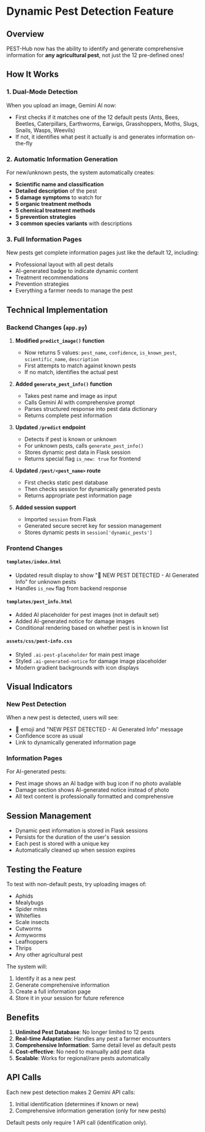 # Dynamic Pest Detection Feature

## Overview
PEST-Hub now has the ability to identify and generate comprehensive information for **any agricultural pest**, not just the 12 pre-defined ones!

## How It Works

### 1. **Dual-Mode Detection**
When you upload an image, Gemini AI now:
- First checks if it matches one of the 12 default pests (Ants, Bees, Beetles, Caterpillars, Earthworms, Earwigs, Grasshoppers, Moths, Slugs, Snails, Wasps, Weevils)
- If not, it identifies what pest it actually is and generates information on-the-fly

### 2. **Automatic Information Generation**
For new/unknown pests, the system automatically creates:
- **Scientific name and classification**
- **Detailed description** of the pest
- **5 damage symptoms** to watch for
- **5 organic treatment methods**
- **5 chemical treatment methods**
- **5 prevention strategies**
- **3 common species variants** with descriptions

### 3. **Full Information Pages**
New pests get complete information pages just like the default 12, including:
- Professional layout with all pest details
- AI-generated badge to indicate dynamic content
- Treatment recommendations
- Prevention strategies
- Everything a farmer needs to manage the pest

## Technical Implementation

### Backend Changes (`app.py`)
1. **Modified `predict_image()` function**
   - Now returns 5 values: `pest_name`, `confidence`, `is_known_pest`, `scientific_name`, `description`
   - First attempts to match against known pests
   - If no match, identifies the actual pest

2. **Added `generate_pest_info()` function**
   - Takes pest name and image as input
   - Calls Gemini AI with comprehensive prompt
   - Parses structured response into pest data dictionary
   - Returns complete pest information

3. **Updated `/predict` endpoint**
   - Detects if pest is known or unknown
   - For unknown pests, calls `generate_pest_info()`
   - Stores dynamic pest data in Flask session
   - Returns special flag `is_new: true` for frontend

4. **Updated `/pest/<pest_name>` route**
   - First checks static pest database
   - Then checks session for dynamically generated pests
   - Returns appropriate pest information page

5. **Added session support**
   - Imported `session` from Flask
   - Generated secure secret key for session management
   - Stores dynamic pests in `session['dynamic_pests']`

### Frontend Changes

#### `templates/index.html`
- Updated result display to show "🤖 NEW PEST DETECTED - AI Generated Info" for unknown pests
- Handles `is_new` flag from backend response

#### `templates/pest_info.html`
- Added AI placeholder for pest images (not in default set)
- Added AI-generated notice for damage images
- Conditional rendering based on whether pest is in known list

#### `assets/css/pest-info.css`
- Styled `.ai-pest-placeholder` for main pest image
- Styled `.ai-generated-notice` for damage image placeholder
- Modern gradient backgrounds with icon displays

## Visual Indicators

### New Pest Detection
When a new pest is detected, users will see:
- 🤖 emoji and "NEW PEST DETECTED - AI Generated Info" message
- Confidence score as usual
- Link to dynamically generated information page

### Information Pages
For AI-generated pests:
- Pest image shows an AI badge with bug icon if no photo available
- Damage section shows AI-generated notice instead of photo
- All text content is professionally formatted and comprehensive

## Session Management
- Dynamic pest information is stored in Flask sessions
- Persists for the duration of the user's session
- Each pest is stored with a unique key
- Automatically cleaned up when session expires

## Testing the Feature

To test with non-default pests, try uploading images of:
- Aphids
- Mealybugs
- Spider mites
- Whiteflies
- Scale insects
- Cutworms
- Armyworms
- Leafhoppers
- Thrips
- Any other agricultural pest

The system will:
1. Identify it as a new pest
2. Generate comprehensive information
3. Create a full information page
4. Store it in your session for future reference

## Benefits

1. **Unlimited Pest Database**: No longer limited to 12 pests
2. **Real-time Adaptation**: Handles any pest a farmer encounters
3. **Comprehensive Information**: Same detail level as default pests
4. **Cost-effective**: No need to manually add pest data
5. **Scalable**: Works for regional/rare pests automatically

## API Calls
Each new pest detection makes 2 Gemini API calls:
1. Initial identification (determines if known or new)
2. Comprehensive information generation (only for new pests)

Default pests only require 1 API call (identification only).

